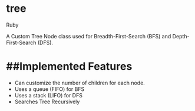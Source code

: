 tree
====
Ruby

A Custom Tree Node class used for Breadth-First-Search (BFS) and Depth-First-Search (DFS).




##Implemented Features
======================
+ Can customize the number of children for each node.
+ Uses a queue (FIFO) for BFS
+ Uses a stack (LIFO) for DFS
+ Searches Tree Recursively
